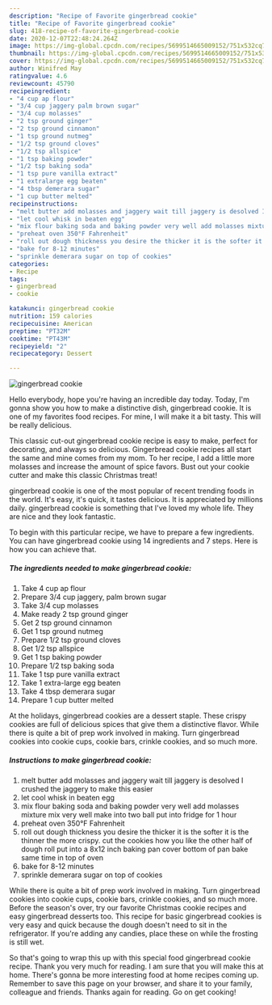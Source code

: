 ```yaml
---
description: "Recipe of Favorite gingerbread cookie"
title: "Recipe of Favorite gingerbread cookie"
slug: 418-recipe-of-favorite-gingerbread-cookie
date: 2020-12-07T22:48:24.264Z
image: https://img-global.cpcdn.com/recipes/5699514665009152/751x532cq70/gingerbread-cookie-recipe-main-photo.jpg
thumbnail: https://img-global.cpcdn.com/recipes/5699514665009152/751x532cq70/gingerbread-cookie-recipe-main-photo.jpg
cover: https://img-global.cpcdn.com/recipes/5699514665009152/751x532cq70/gingerbread-cookie-recipe-main-photo.jpg
author: Winifred May
ratingvalue: 4.6
reviewcount: 45790
recipeingredient:
- "4 cup ap flour"
- "3/4 cup jaggery palm brown sugar"
- "3/4 cup molasses"
- "2 tsp ground ginger"
- "2 tsp ground cinnamon"
- "1 tsp ground nutmeg"
- "1/2 tsp ground cloves"
- "1/2 tsp allspice"
- "1 tsp baking powder"
- "1/2 tsp baking soda"
- "1 tsp pure vanilla extract"
- "1 extralarge egg beaten"
- "4 tbsp demerara sugar"
- "1 cup butter melted"
recipeinstructions:
- "melt butter add molasses and jaggery wait till jaggery is desolved I crushed the jaggery to make this easier"
- "let cool whisk in beaten egg"
- "mix flour baking soda and baking powder very well add molasses mixture mix very well make into two ball put into fridge for 1 hour"
- "preheat oven 350°F Fahrenheit"
- "roll out dough thickness you desire the thicker it is the softer it is the thinner the more  crispy. cut the cookies how you like the other half of dough roll put into a  8x12 inch baking pan cover bottom of pan bake same time in top of oven"
- "bake for 8-12 minutes"
- "sprinkle demerara sugar on top of cookies"
categories:
- Recipe
tags:
- gingerbread
- cookie

katakunci: gingerbread cookie 
nutrition: 159 calories
recipecuisine: American
preptime: "PT32M"
cooktime: "PT43M"
recipeyield: "2"
recipecategory: Dessert

---
```



![gingerbread cookie](https://img-global.cpcdn.com/recipes/5699514665009152/751x532cq70/gingerbread-cookie-recipe-main-photo.jpg)

Hello everybody, hope you're having an incredible day today. Today, I'm gonna show you how to make a distinctive dish, gingerbread cookie. It is one of my favorites food recipes. For mine, I will make it a bit tasty. This will be really delicious.

This classic cut-out gingerbread cookie recipe is easy to make, perfect for decorating, and always so delicious. Gingerbread cookie recipes all start the same and mine comes from my mom. To her recipe, I add a little more molasses and increase the amount of spice favors. Bust out your cookie cutter and make this classic Christmas treat!

gingerbread cookie is one of the most popular of recent trending foods in the world. It's easy, it's quick, it tastes delicious. It is appreciated by millions daily. gingerbread cookie is something that I've loved my whole life. They are nice and they look fantastic.


To begin with this particular recipe, we have to prepare a few ingredients. You can have gingerbread cookie using 14 ingredients and 7 steps. Here is how you can achieve that.

<!--inarticleads1-->

##### The ingredients needed to make gingerbread cookie:

1. Take 4 cup ap flour
1. Prepare 3/4 cup jaggery, palm brown sugar
1. Take 3/4 cup molasses
1. Make ready 2 tsp ground ginger
1. Get 2 tsp ground cinnamon
1. Get 1 tsp ground nutmeg
1. Prepare 1/2 tsp ground cloves
1. Get 1/2 tsp allspice
1. Get 1 tsp baking powder
1. Prepare 1/2 tsp baking soda
1. Take 1 tsp pure vanilla extract
1. Take 1 extra-large egg beaten
1. Take 4 tbsp demerara sugar
1. Prepare 1 cup butter melted


At the holidays, gingerbread cookies are a dessert staple. These crispy cookies are full of delicious spices that give them a distinctive flavor. While there is quite a bit of prep work involved in making. Turn gingerbread cookies into cookie cups, cookie bars, crinkle cookies, and so much more. 

<!--inarticleads2-->

##### Instructions to make gingerbread cookie:

1. melt butter add molasses and jaggery wait till jaggery is desolved I crushed the jaggery to make this easier
1. let cool whisk in beaten egg
1. mix flour baking soda and baking powder very well add molasses mixture mix very well make into two ball put into fridge for 1 hour
1. preheat oven 350°F Fahrenheit
1. roll out dough thickness you desire the thicker it is the softer it is the thinner the more  crispy. cut the cookies how you like the other half of dough roll put into a  8x12 inch baking pan cover bottom of pan bake same time in top of oven
1. bake for 8-12 minutes
1. sprinkle demerara sugar on top of cookies


While there is quite a bit of prep work involved in making. Turn gingerbread cookies into cookie cups, cookie bars, crinkle cookies, and so much more. Before the season&#39;s over, try our favorite Christmas cookie recipes and easy gingerbread desserts too. This recipe for basic gingerbread cookies is very easy and quick because the dough doesn&#39;t need to sit in the refrigerator. If you&#39;re adding any candies, place these on while the frosting is still wet. 

So that's going to wrap this up with this special food gingerbread cookie recipe. Thank you very much for reading. I am sure that you will make this at home. There's gonna be more interesting food at home recipes coming up. Remember to save this page on your browser, and share it to your family, colleague and friends. Thanks again for reading. Go on get cooking!
